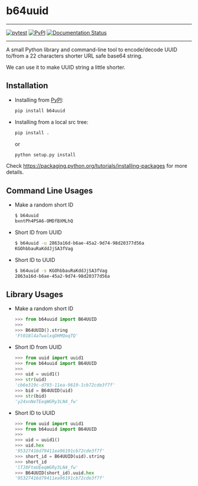 # b64uuid

---

[![pytest](https://github.com/tanbro/b64uuid/workflows/pytest/badge.svg)](https://github.com/tanbro/b64uuid/actions?query=workflow%3Apytest)
[![PyPI](https://img.shields.io/pypi/v/b64uuid.svg)](https://pypi.org/project/b64uuid)
[![Documentation Status](https://readthedocs.org/projects/b64uuid/badge/?version=latest)](https://b64uuid.readthedocs.io/en/latest/?badge=latest)

---

A small Python library and command-line tool to encode/decode UUID to/from a 22 characters shorter URL safe base64 string.

We can use it to make UUID string a little shorter.

## Installation

- Installing from [PyPI](https://pypi.org/):

  ```bash
  pip install b64uuid
  ```

- Installing from a local src tree:

  ```bash
  pip install .
  ```

  or

  ```bash
  python setup.py install
  ```

Check <https://packaging.python.org/tutorials/installing-packages> for more details.

## Command Line Usages

- Make a random short ID

  ```bash
  $ b64uuid
  bxntPh4PSA6-OMDfBXMLhQ
  ```

- Short ID from UUID

  ```sh
  $ b64uuid -u 2863a16d-b6ae-45a2-9d74-98d20377d56a
  KGOhbbauRaKddJjSA3fVag
  ```

- Short ID to UUID

  ```sh
  $ b64uuid -s KGOhbbauRaKddJjSA3fVag
  2863a16d-b6ae-45a2-9d74-98d20377d56a
  ```

## Library Usages

- Make a random short ID

  ```python
  >>> from b64uuid import B64UUID
  >>>
  >>> B64UUID().string
  'Ft018l4aTwalxqDHMQoqTQ'
  ```

- Short ID from UUID

  ```python
  >>> from uuid import uuid1
  >>> from b64uuid import B64UUID
  >>>
  >>> uid = uuid1()
  >>> str(uid)
  'cb6e319c-d793-11ea-9619-1cb72cde3f7f'
  >>> bid = B64UUID(uid)
  >>> str(bid)
  'y24xnNeTEeqWGRy3LN4_fw'
  ```

- Short ID to UUID

  ```python
  >>> from uuid import uuid1
  >>> from b64uuid import B64UUID
  >>>
  >>> uid = uuid1()
  >>> uid.hex
  '95327416d79411ea96191cb72cde3f7f'
  >>> short_id = B64UUID(uid).string
  >>> short_id
  'lTJ0FteUEeqWGRy3LN4_fw'
  >>> B64UUID(short_id).uuid.hex
  '95327416d79411ea96191cb72cde3f7f'
  ```
